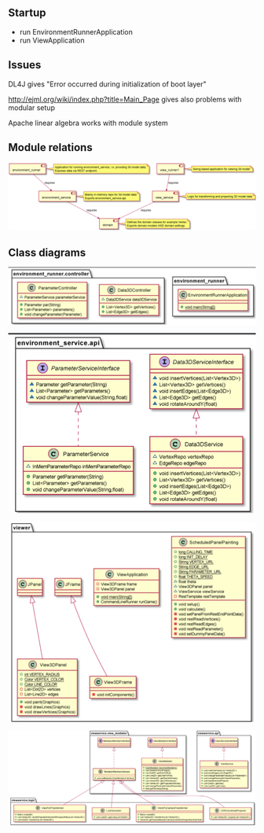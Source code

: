 
## Startup
* run EnvironmentRunnerApplication
* run ViewApplication



## Issues
DL4J gives "Error occurred during initialization of boot layer"

http://ejml.org/wiki/index.php?title=Main_Page
gives also problems with modular setup

Apache linear algebra works with module system


## Module relations
![img_1.png](img_1.png)

## Class diagrams

![img_3.png](img_3.png)

![img.png](img.png)

![img_2.png](img_2.png)

![img_4.png](img_4.png)
